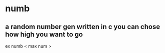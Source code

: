 # numb
a random number gen written in c you can chose how high you want to go
-----------------------------------------------------------------------
ex numb < max num >

